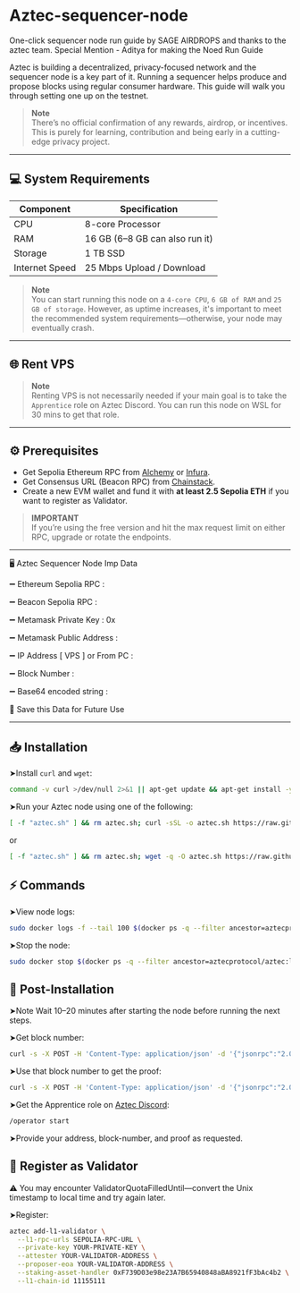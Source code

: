 # Aztec-sequencer-node
One-click sequencer node run guide by SAGE AIRDROPS and thanks to the aztec team. Special Mention - Aditya for making the Noed Run Guide

Aztec is building a decentralized, privacy-focused network and the sequencer node is a key part of it. Running a sequencer helps produce and propose blocks using regular consumer hardware. This guide will walk you through setting one up on the testnet.

> **Note**  
> There’s no official confirmation of any rewards, airdrop, or incentives. This is purely for learning, contribution and being early in a cutting-edge privacy project.

---

## 💻 System Requirements

| Component      | Specification                      |
|----------------|------------------------------------|
| CPU            | 8-core Processor                   |
| RAM            | 16 GB (6–8 GB can also run it)     |
| Storage        | 1 TB SSD                           |
| Internet Speed | 25 Mbps Upload / Download          |

> **Note**  
> You can start running this node on a `4-core CPU`, `6 GB of RAM` and `25 GB of storage`. However, as uptime increases, it's important to meet the recommended system requirements—otherwise, your node may eventually crash.

---

## 🌐 Rent VPS

> **Note**  
> Renting VPS is not necessarily needed if your main goal is to take the `Apprentice` role on Aztec Discord. You can run this node on WSL for 30 mins to get that role.

---

## ⚙️ Prerequisites

- Get Sepolia Ethereum RPC from [Alchemy](https://dashboard.alchemy.com/apps) or [Infura](https://developer.metamask.io/register).
- Get Consensus URL (Beacon RPC) from [Chainstack](https://chainstack.com/global-nodes).
- Create a new EVM wallet and fund it with **at least 2.5 Sepolia ETH** if you want to register as Validator.

> **IMPORTANT**  
> If you’re using the free version and hit the max request limit on either RPC, upgrade or rotate the endpoints.

---

🖥 Aztec Sequencer Node Imp Data

➖ Ethereum Sepolia RPC :

➖ Beacon Sepolia RPC :

➖ Metamask Private Key : 0x

➖ Metamask Public Address :

➖ IP Address [ VPS ] or From PC :

➖ Block Number :

➖ Base64 encoded string :

📌 Save this Data for Future Use

---

## 📥 Installation

➤Install `curl` and `wget`:

```bash
command -v curl >/dev/null 2>&1 || apt-get update && apt-get install -y curl; command -v wget >/dev/null 2>&1 || apt-get install -y wget
```
➤Run your Aztec node using one of the following:

```bash
[ -f "aztec.sh" ] && rm aztec.sh; curl -sSL -o aztec.sh https://raw.githubusercontent.com/zunxbt/aztec-sequencer-node/main/aztec.sh && chmod +x aztec.sh && ./aztec.sh
```
or
```bash
[ -f "aztec.sh" ] && rm aztec.sh; wget -q -O aztec.sh https://raw.githubusercontent.com/zunxbt/aztec-sequencer-node/main/aztec.sh && chmod +x aztec.sh && ./aztec.sh
```

## ⚡ Commands

➤View node logs:
```bash
sudo docker logs -f --tail 100 $(docker ps -q --filter ancestor=aztecprotocol/aztec:latest | head -n 1)
```

➤Stop the node:
```bash
sudo docker stop $(docker ps -q --filter ancestor=aztecprotocol/aztec:latest | head -n 1)
```

## 🧩 Post-Installation
➤Note
Wait 10–20 minutes after starting the node before running the next steps.

➤Get block number:
```bash
curl -s -X POST -H 'Content-Type: application/json' -d '{"jsonrpc":"2.0","method":"node_getL2Tips","params":[],"id":67}' http://localhost:8080 | jq -r '.result.proven.number'
```

➤Use that block number to get the proof:
```bash
curl -s -X POST -H 'Content-Type: application/json' -d '{"jsonrpc":"2.0","method":"node_getArchiveSiblingPath","params":["block-number","block-number"],"id":67}' http://localhost:8080 | jq -r ".result"
```

➤Get the Apprentice role on [Aztec Discord](https://discord.com/invite/aztec):
```bash
/operator start
```
➤Provide your address, block-number, and proof as requested.


## 🚀 Register as Validator
⚠️ You may encounter ValidatorQuotaFilledUntil—convert the Unix timestamp to local time and try again later.

➤Register:
```bash
aztec add-l1-validator \
  --l1-rpc-urls SEPOLIA-RPC-URL \
  --private-key YOUR-PRIVATE-KEY \
  --attester YOUR-VALIDATOR-ADDRESS \
  --proposer-eoa YOUR-VALIDATOR-ADDRESS \
  --staking-asset-handler 0xF739D03e98e23A7B65940848aBA8921fF3bAc4b2 \
  --l1-chain-id 11155111
```
